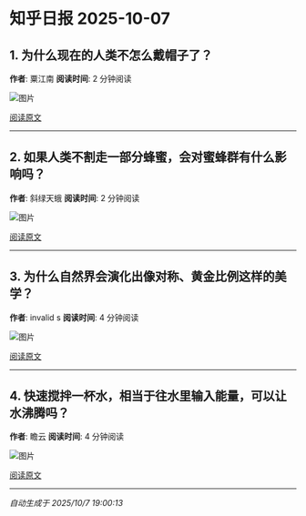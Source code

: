 # 知乎日报 2025-10-07

## 1. 为什么现在的人类不怎么戴帽子了？
**作者**: 粟江南
**阅读时间**: 2 分钟阅读

![图片](https://picx.zhimg.com/v2-4b311603d67cdf39bf3cf1b19e2f8cbe.jpg?source=8673f162)

[阅读原文](https://daily.zhihu.com/story/9784447)

---

## 2. 如果人类不割走一部分蜂蜜，会对蜜蜂群有什么影响吗？
**作者**: 斜绿天蛾
**阅读时间**: 2 分钟阅读

![图片](https://picx.zhimg.com/v2-d605050c5c3202eebb81142bd698c9c7.jpg?source=8673f162)

[阅读原文](https://daily.zhihu.com/story/9784443)

---

## 3. 为什么自然界会演化出像对称、黄金比例这样的美学？
**作者**: invalid s
**阅读时间**: 4 分钟阅读

![图片](https://picx.zhimg.com/v2-78399b9014e50f827a912734ae4387be.jpg?source=8673f162)

[阅读原文](https://daily.zhihu.com/story/9784448)

---

## 4. 快速搅拌一杯水，相当于往水里输入能量，可以让水沸腾吗？
**作者**: 瞻云
**阅读时间**: 4 分钟阅读

![图片](https://picx.zhimg.com/v2-ff3e0f33b8b5ec3cc7f101171a1dee7a.jpg?source=8673f162)

[阅读原文](https://daily.zhihu.com/story/9784450)

---

*自动生成于 2025/10/7 19:00:13*